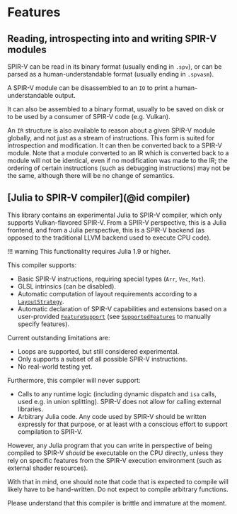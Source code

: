 # Features

## Reading, introspecting into and writing SPIR-V modules

SPIR-V can be read in its binary format (usually ending in `.spv`), or can be parsed as a human-understandable format (usually ending in `.spvasm`).

A SPIR-V module can be disassembled to an `IO` to print a human-understandable output.

It can also be assembled to a binary format, usually to be saved on disk or to be used by a consumer of SPIR-V code (e.g. Vulkan).

An `IR` structure is also available to reason about a given SPIR-V module globally, and not just as a stream of instructions.
This form is suited for introspection and modification. It can then be converted back to a SPIR-V module. Note that a module converted to an IR which is converted back to a module will not be identical, even if no modification was made to the IR; the ordering of certain instructions (such as debugging instructions) may not be the same, although there will be no change of semantics.

## [Julia to SPIR-V compiler](@id compiler)

This library contains an experimental Julia to SPIR-V compiler, which only supports Vulkan-flavored SPIR-V. From a SPIR-V perspective, this is a Julia frontend, and from a Julia perspective, this is a SPIR-V backend (as opposed to the traditional LLVM backend used to execute CPU code).

!!! warning
    This functionality requires Julia 1.9 or higher.

This compiler supports:
- Basic SPIR-V instructions, requiring special types (`Arr`, `Vec`, `Mat`).
- GLSL intrinsics (can be disabled).
- Automatic computation of layout requirements according to a [`LayoutStrategy`](@ref).
- Automatic declaration of SPIR-V capabilities and extensions based on a user-provided [`FeatureSupport`](@ref) (see [`SupportedFeatures`](@ref) to manually specify features).

Current outstanding limitations are:
- Loops are supported, but still considered experimental.
- Only supports a subset of all possible SPIR-V instructions.
- No real-world testing yet.

Furthermore, this compiler will never support:
- Calls to any runtime logic (including dynamic dispatch and `isa` calls, used e.g. in union splitting). SPIR-V does not allow for calling external libraries.
- Arbitrary Julia code. Any code used by SPIR-V should be written expressly for that purpose, or at least with a conscious effort to support compilation to SPIR-V.

However, any Julia program that you can write in perspective of being compiled to SPIR-V *should* be executable on the CPU directly, unless they rely on specific features from the SPIR-V execution environment (such as external shader resources).

With that in mind, one should note that code that is expected to compile will likely have to be hand-written. Do not expect to compile arbitrary functions.

Please understand that this compiler is brittle and immature at the moment.
